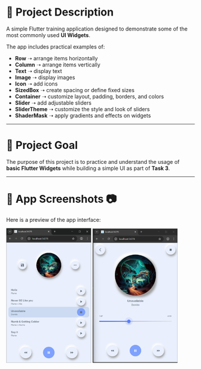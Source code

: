 # 📌 Project Description  
A simple Flutter training application designed to demonstrate some of the most commonly used **UI Widgets**.  

The app includes practical examples of:  

- **Row** ➝ arrange items horizontally  
- **Column** ➝ arrange items vertically  
- **Text** ➝ display text  
- **Image** ➝ display images  
- **Icon** ➝ add icons  
- **SizedBox** ➝ create spacing or define fixed sizes  
- **Container** ➝ customize layout, padding, borders, and colors  
- **Slider** ➝ add adjustable sliders  
- **SliderTheme** ➝ customize the style and look of sliders  
- **ShaderMask** ➝ apply gradients and effects on widgets  

---

# 📌 Project Goal  
The purpose of this project is to practice and understand the usage of **basic Flutter Widgets** while building a simple UI as part of **Task 3**.  

---
# 📌 App Screenshots 📷  

Here is a preview of the app interface:  

<p float="left">
  <img src="assets/images/page1.png" width="45%" />
  <img src="assets/images/page2.png" width="45%" />
</p>

